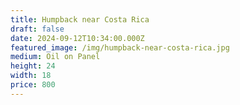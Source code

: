 ```yaml
---
title: Humpback near Costa Rica
draft: false
date: 2024-09-12T10:34:00.000Z
featured_image: /img/humpback-near-costa-rica.jpg
medium: Oil on Panel
height: 24
width: 18
price: 800
---
```

